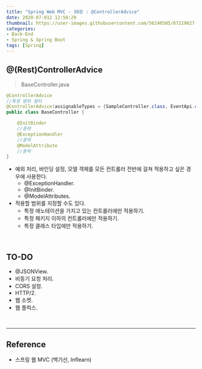 ```yaml
---
title: "Spring Web MVC - 30장 : @ControllerAdvice"
date: 2020-07-012 12:50:29
thumbnail: https://user-images.githubusercontent.com/56240505/87219627-c1f8af80-c397-11ea-96bb-83c3f59b7229.png
categories:
- Back-End
- Spring & Spring Boot
tags: [Spring]
---
```


## @(Rest)ControllerAdvice

> BaseController.java

```java
@ControllerAdvice
//특정 범위 필터
@ControllerAdvice(assignableTypes = {SampleController.class, EventApi.class})
public class BaseController {

    @InitBinder
    //중략
    @ExceptionHandler
    //중략
    @ModelAttribute
    //중략
}
```

* 예외 처리, 바인딩 설정, 모델 객체를 모든 컨트롤러 전반에 걸쳐 적용하고 싶은 경우에 사용한다.
	* @ExceptionHandler.
	* @InitBinder.
	* @ModelAttributes.
* 적용할 범위를 지정할 수도 있다.
	* 특정 애노테이션을 가지고 있는 컨트롤러에만 적용하기.
	* 특정 패키지 이하의 컨트롤러에만 적용하기.
	* 특정 클래스 타입에만 적용하기.

<br>

## TO-DO

* @JSONView.
* 비동기 요청 처리.
* CORS 설정.
* HTTP/2.
* 웹 소켓.
* 웹 플럭스.

<br>

---

## Reference

*	스프링 웹 MVC (백기선, Inflearn)
